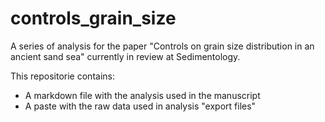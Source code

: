 # controls_grain_size
A series of analysis for the paper "Controls on grain size distribution in an ancient sand sea" currently in review at Sedimentology.

This repositorie contains:
- A markdown file with the analysis used in the manuscript
- A paste with the raw data used in analysis "export files"

